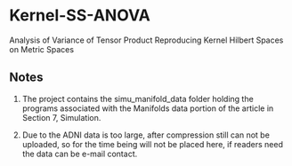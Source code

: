 # Kernel-SS-ANOVA
Analysis of Variance of Tensor Product Reproducing Kernel Hilbert Spaces on Metric Spaces

## Notes
1. The project contains the simu_manifold_data folder holding the programs associated with the Manifolds data portion of the article in Section 7, Simulation.

2. Due to the ADNI data is too large, after compression still can not be uploaded, so for the time being will not be placed here, if readers need the data can be e-mail contact.




